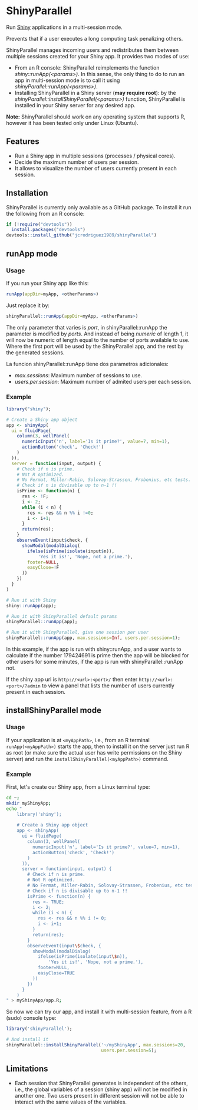 ShinyParallel
================

Run [Shiny](http://shiny.rstudio.com/) applications in a multi-session mode.

Prevents that if a user executes a long computing task penalizing others.

ShinyParallel manages incoming users and redistributes them between multiple sessions created for your Shiny app. It provides two modes of use:

-   From an R console: ShinyParallel reimplements the function *shiny::runApp(&lt;params&gt;)*. In this sense, the only thing to do to run an app in multi-session mode is to call it using *shinyParallel::runApp(&lt;params&gt;)*.
-   Installing ShinyParallel in a Shiny server (**may require root**): by the *shinyParallel::installShinyParallel(&lt;params&gt;)* function, ShinyParallel is installed in your Shiny server for any desired app.

**Note:** ShinyParallel should work on any operating system that supports R, however it has been tested only under Linux (Ubuntu).

Features
--------

-   Run a Shiny app in multiple sessions (processes / physical cores).
-   Decide the maximum number of users per session.
-   It allows to visualize the number of users currently present in each session.

Installation
------------

ShinyParallel is currently only available as a GitHub package. To install it run the following from an R console:

``` r
if (!require("devtools"))
  install.packages("devtools")
devtools::install_github("jcrodriguez1989/shinyParallel")
```

runApp mode
-----------

### Usage

If you run your Shiny app like this:

``` r
runApp(appDir=myApp, <otherParams>)
```

Just replace it by:

``` r
shinyParallel::runApp(appDir=myApp, <otherParams>)
```

The only parameter that varies is *port*, in shinyParallel::runApp the parameter is modified by *ports*. And instead of being *numeric* of length 1, it will now be numeric of length equal to the number of ports available to use. Where the first port will be used by the ShinyParallel app, and the rest by the generated sessions.

La funcion shinyParallel::runApp tiene dos parametros adicionales:

-   *max.sessions*: Maximum number of sessions to use.
-   *users.per.session*: Maximum number of admited users per each session.

### Example

``` r
library("shiny");

# Create a Shiny app object
app <- shinyApp(
  ui = fluidPage(
    column(3, wellPanel(
      numericInput('n', label='Is it prime?', value=7, min=1),
      actionButton('check', 'Check!')
    )
  )),
  server = function(input, output) {
    # Check if n is prime.
    # Not R optimized.
    # No Fermat, Miller-Rabin, Solovay-Strassen, Frobenius, etc tests.
    # Check if n is divisable up to n-1 !!
    isPrime <- function(n) {
      res <- !F;
      i <- 2;
      while (i < n) {
        res <- res && n %% i !=0;
        i <- i+1;
      }
      return(res);
    }
    observeEvent(input$check, {
      showModal(modalDialog(
        ifelse(isPrime(isolate(input$n)),
            'Yes it is!', 'Nope, not a prime.'),
        footer=NULL,
        easyClose=!F
      ))
    })
  }
)

# Run it with Shiny
shiny::runApp(app);

# Run it with ShinyParallel default params
shinyParallel::runApp(app);

# Run it with ShinyParallel, give one session per user
shinyParallel::runApp(app, max.sessions=Inf, users.per.session=1);
```

In this example, if the app is run with shiny::runApp, and a user wants to calculate if the number 179424691 is prime then the app will be blocked for other users for some minutes, if the app is run with shinyParallel::runApp not.

If the shiny app url is `http://<url>:<port>/` then enter `http://<url>:<port>/?admin` to view a panel that lists the number of users currently present in each session.

installShinyParallel mode
-------------------------

### Usage

If your application is at `<myAppPath>`, i.e., from an R terminal `runApp(<myAppPath>)` starts the app, then to install it on the server just run R as root (or make sure the actual user has write permissions on the Shiny server) and run the `installShinyParallel(<myAppPath>)` command.

### Example

First, let's create our Shiny app, from a Linux terminal type:

``` bash
cd ~;
mkdir myShinyApp;
echo "
    library('shiny');
    
    # Create a Shiny app object
    app <- shinyApp(
      ui = fluidPage(
        column(3, wellPanel(
          numericInput('n', label='Is it prime?', value=7, min=1),
          actionButton('check', 'Check!')
        )
      )),
      server = function(input, output) {
        # Check if n is prime.
        # Not R optimized.
        # No Fermat, Miller-Rabin, Solovay-Strassen, Frobenius, etc tests.
        # Check if n is divisable up to n-1 !!
        isPrime <- function(n) {
          res <- TRUE;
          i <- 2;
          while (i < n) {
            res <- res && n %% i != 0;
            i <- i+1;
          }
          return(res);
        }
        observeEvent(input\$check, {
          showModal(modalDialog(
            ifelse(isPrime(isolate(input\$n)),
                'Yes it is!', 'Nope, not a prime.'),
            footer=NULL,
            easyClose=TRUE
          ))
        })
      }
    )
" > myShinyApp/app.R;
```

So now we can try our app, and install it with multi-session feature, from a R (sudo) console type:

``` r
library('shinyParallel');

# And install it
shinyParallel::installShinyParallel('~/myShinyApp', max.sessions=20,
                                    users.per.session=5);
```

Limitations
-----------

-   Each session that ShinyParallel generates is independent of the others, i.e., the global variables of a session (shiny app) will not be modified in another one. Two users present in different session will not be able to interact with the same values of the variables.
